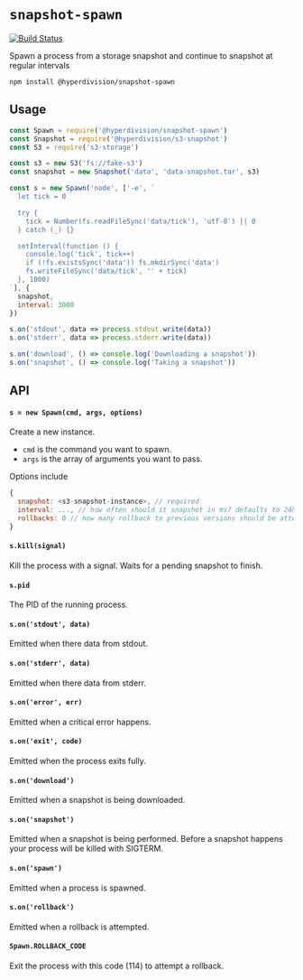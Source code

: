 # `snapshot-spawn`

[![Build Status](https://travis-ci.org/hyperdivision/snapshot-spawn.svg?branch=master)](https://travis-ci.org/hyperdivision/snapshot-spawn)

Spawn a process from a storage snapshot and continue to snapshot at regular intervals

```
npm install @hyperdivision/snapshot-spawn
```

## Usage

``` js
const Spawn = require('@hyperdivision/snapshot-spawn')
const Snapshot = require('@hyperdivision/s3-snapshot')
const S3 = require('s3-storage')

const s3 = new S3('fs://fake-s3')
const snapshot = new Snapshot('data', 'data-snapshot.tar', s3)

const s = new Spawn('node', ['-e', `
  let tick = 0

  try {
    tick = Number(fs.readFileSync('data/tick'), 'utf-8') || 0
  } catch (_) {}

  setInterval(function () {
    console.log('tick', tick++)
    if (!fs.existsSync('data')) fs.mkdirSync('data')
    fs.writeFileSync('data/tick', '' + tick)
  }, 1000)
`], {
  snapshot,
  interval: 3000
})

s.on('stdout', data => process.stdout.write(data))
s.on('stderr', data => process.stderr.write(data))

s.on('download', () => console.log('Downloading a snapshot'))
s.on('snapshot', () => console.log('Taking a snapshot'))
```

## API

#### `s = new Spawn(cmd, args, options)`

Create a new instance.

* `cmd` is the command you want to spawn.
* `args` is the array of arguments you want to pass.

Options include

``` js
{
  snapshot: <s3-snapshot-instance>, // required
  interval: ..., // how often should it snapshot in ms? defaults to 24h
  rollbacks: 0 // how many rollback to previous versions should be attempted?
}
```

#### `s.kill(signal)`

Kill the process with a signal. Waits for a pending snapshot to finish.

#### `s.pid`

The PID of the running process.

#### `s.on('stdout', data)`

Emitted when there data from stdout.

#### `s.on('stderr', data)`

Emitted when there data from stderr.

#### `s.on('error', err)`

Emitted when a critical error happens.

#### `s.on('exit', code)`

Emitted when the process exits fully.

#### `s.on('download')`

Emitted when a snapshot is being downloaded.

#### `s.on('snapshot')`

Emitted when a snapshot is being performed.
Before a snapshot happens your process will be killed with SIGTERM.

#### `s.on('spawn')`

Emitted when a process is spawned.

#### `s.on('rollback')`

Emitted when a rollback is attempted.

#### `Spawn.ROLLBACK_CODE`

Exit the process with this code (114) to attempt a rollback.
